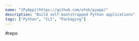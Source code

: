 ```yaml
---
name: "[PyApp](https://github.com/ofek/pyapp)"
description: "Build self-bootstrapped Python applications"
tags: ["Python", "CLI", "Packaging"]
---
```

#repo